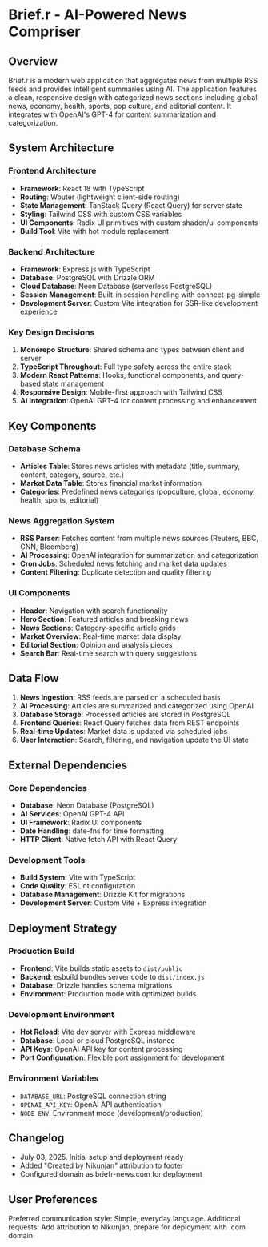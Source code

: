 # Brief.r - AI-Powered News Compriser

## Overview

Brief.r is a modern web application that aggregates news from multiple RSS feeds and provides intelligent summaries using AI. The application features a clean, responsive design with categorized news sections including global news, economy, health, sports, pop culture, and editorial content. It integrates with OpenAI's GPT-4 for content summarization and categorization.

## System Architecture

### Frontend Architecture
- **Framework**: React 18 with TypeScript
- **Routing**: Wouter (lightweight client-side routing)
- **State Management**: TanStack Query (React Query) for server state
- **Styling**: Tailwind CSS with custom CSS variables
- **UI Components**: Radix UI primitives with custom shadcn/ui components
- **Build Tool**: Vite with hot module replacement

### Backend Architecture
- **Framework**: Express.js with TypeScript
- **Database**: PostgreSQL with Drizzle ORM
- **Cloud Database**: Neon Database (serverless PostgreSQL)
- **Session Management**: Built-in session handling with connect-pg-simple
- **Development Server**: Custom Vite integration for SSR-like development experience

### Key Design Decisions
1. **Monorepo Structure**: Shared schema and types between client and server
2. **TypeScript Throughout**: Full type safety across the entire stack
3. **Modern React Patterns**: Hooks, functional components, and query-based state management
4. **Responsive Design**: Mobile-first approach with Tailwind CSS
5. **AI Integration**: OpenAI GPT-4 for content processing and enhancement

## Key Components

### Database Schema
- **Articles Table**: Stores news articles with metadata (title, summary, content, category, source, etc.)
- **Market Data Table**: Stores financial market information
- **Categories**: Predefined news categories (popculture, global, economy, health, sports, editorial)

### News Aggregation System
- **RSS Parser**: Fetches content from multiple news sources (Reuters, BBC, CNN, Bloomberg)
- **AI Processing**: OpenAI integration for summarization and categorization
- **Cron Jobs**: Scheduled news fetching and market data updates
- **Content Filtering**: Duplicate detection and quality filtering

### UI Components
- **Header**: Navigation with search functionality
- **Hero Section**: Featured articles and breaking news
- **News Sections**: Category-specific article grids
- **Market Overview**: Real-time market data display
- **Editorial Section**: Opinion and analysis pieces
- **Search Bar**: Real-time search with query suggestions

## Data Flow

1. **News Ingestion**: RSS feeds are parsed on a scheduled basis
2. **AI Processing**: Articles are summarized and categorized using OpenAI
3. **Database Storage**: Processed articles are stored in PostgreSQL
4. **Frontend Queries**: React Query fetches data from REST endpoints
5. **Real-time Updates**: Market data is updated via scheduled jobs
6. **User Interaction**: Search, filtering, and navigation update the UI state

## External Dependencies

### Core Dependencies
- **Database**: Neon Database (PostgreSQL)
- **AI Services**: OpenAI GPT-4 API
- **UI Framework**: Radix UI components
- **Date Handling**: date-fns for time formatting
- **HTTP Client**: Native fetch API with React Query

### Development Tools
- **Build System**: Vite with TypeScript
- **Code Quality**: ESLint configuration
- **Database Management**: Drizzle Kit for migrations
- **Development Server**: Custom Vite + Express integration

## Deployment Strategy

### Production Build
- **Frontend**: Vite builds static assets to `dist/public`
- **Backend**: esbuild bundles server code to `dist/index.js`
- **Database**: Drizzle handles schema migrations
- **Environment**: Production mode with optimized builds

### Development Environment
- **Hot Reload**: Vite dev server with Express middleware
- **Database**: Local or cloud PostgreSQL instance
- **API Keys**: OpenAI API key for content processing
- **Port Configuration**: Flexible port assignment for development

### Environment Variables
- `DATABASE_URL`: PostgreSQL connection string
- `OPENAI_API_KEY`: OpenAI API authentication
- `NODE_ENV`: Environment mode (development/production)

## Changelog

- July 03, 2025. Initial setup and deployment ready
- Added "Created by Nikunjan" attribution to footer
- Configured domain as briefr-news.com for deployment

## User Preferences

Preferred communication style: Simple, everyday language.
Additional requests: Add attribution to Nikunjan, prepare for deployment with .com domain